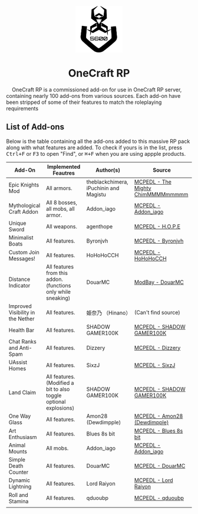 <div align="center">
	<img src="https://github.com/Virus5600/OneCraft-RP/blob/4005bef8e67b1322e75566d970aa915e1b919b98/BP/pack_icon.png" alt="OneCraft RP Logo" title="OneCraft RP Logo" width="25%" align="center"/>
</div>

<h1 align="center">OneCraft RP</h1>
&nbsp;&nbsp;&nbsp;&nbsp;OneCraft RP is a commissioned add-on for use in OneCraft RP server, containing nearly 100 add-ons from various sources. Each add-on have been stripped of some of their features to match the 
roleplaying requirements

## List of Add-ons
Below is the table containing all the add-ons added to this massive RP pack along with what features are added. To check if yours is in the list,
press <kbd>Ctrl+F</kbd> or <kbd>F3</kbd> to open "Find", or <kbd>⌘+F</kbd> when you are using appple products.

| Add-On | Implemented Feautres | Author(s) | Source |
|--------|----------------------|---------|--------|
| Epic Knights Mod | All armors. | theblackchimera, iPuchinin and Magistu | [MCPEDL - The Mighty ChimMMMMmmmmm](https://mcpedl.com/the-epic-knights-mod/) |
| Mythological Craft Addon | All 8 bosses, all mobs, all armor. | Addon_iago | [MCPEDL - Addon_iago](https://mcpedl.com/mythological-craft-addon/) |
| Unique Sword | All weapons. | agenthope | [MCPEDL - H.O.P.E](https://mcpedl.com/unique-sword/) |
| Minimalist Boats | All features. | Byronjvh | [MCPEDL - Byronjvh](https://mcpedl.com/minimalist-boats-addon-1-2/) |
| Custom Join Messages! | All features. | HoHoHoCCH | [MCPEDL - HoHoHoCCH](https://mcpedl.com/custom-join-messages-customizable/) |
| Distance Indicator | All features from this addon. (functions only while sneaking) | DouarMC | [ModBay - DouarMC](https://modbay.org/mods/1260-distance-indicator.html) |
| Improved Visibility in the Nether | All features. | 姫奈乃 （Hinano） | (Can't find source) |
| Health Bar | All features. | SHADOW GAMER100K | [MCPEDL - SHADOW GAMER100K](https://mcpedl.com/health-bar-works-with-addons-mobs/) |
| Chat Ranks and Anti-Spam | All features. | Dizzery | [MCPEDL - Dizzery](https://mcpedl.com/chat-ranks-anti-spam/) |
| UAssist Homes | All features. | SixzJ | [MCPEDL - SixzJ](https://mcpedl.com/uassist-homes-v0-1/) |
| Land Claim | All features. (Modified a bit to also toggle optional explosions) | SHADOW GAMER100K | [MCPEDL - SHADOW GAMER100K](https://mcpedl.com/land-claim/) |
| One Way Glass | All features. | Amon28 (Dewdimpple) | [MCPEDL - Amon28 (Dewdimpple)](https://mcpedl.com/one-way-glass-addon/) |
| Art Enthusiasm | All features. | Blues 8s bit | [MCPEDL - Blues 8s bit](https://mcpedl.com/art-enthusiams/) |
| Animal Mounts | All mobs. | Addon_iago | [MCPEDL - Addon_iago](https://mcpedl.com/animal-mounts-addon-v1-0/) |
| Simple Death Counter | All features. | DouarMC | [MCPEDL - DouarMC](https://mcpedl.com/douarmc-simple-death-counter/) |
| Dynamic Lightning | All features. | Lord Raiyon | [MCPEDL - Lord Raiyon](https://mcpedl.com/raiyons-dynamic-light-addon/) |
| Roll and Stamina | All features. | qduoubp | [MCPEDL - qduoubp](https://mcpedl.com/roll-and-stamina/) |
|  |  |  |  |
